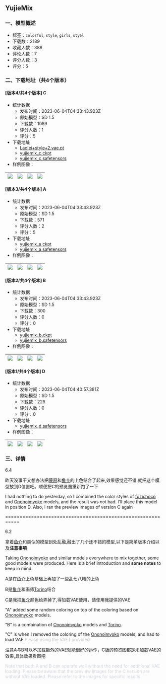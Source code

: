 ## YujieMix
### 一、模型概述

- 标签：`colorful`, `style`, `girls`, `styel`
- 下载数：2189
- 收藏人数：388
- 评论人数：7
- 评分人数：3
- 评分：5

### 二、下载地址（共4个版本）

#### [版本4/共4个版本] C

- 统计数据
  - 发布时间：2023-06-04T04:33:43.923Z
  - 原始模型：SD 1.5
  - 下载数：1089
  - 评分人数：1
  - 评分：5
- 下载地址
  - [Laolei+style+2.vae.pt](https://civitai.com/api/download/models/87658?type=VAE&format=Other)
  - [yujiemix_c.ckpt](https://civitai.com/api/download/models/87658?type=Model&format=PickleTensor&size=full&fp=fp16)
  - [yujiemix_c.safetensors](https://civitai.com/api/download/models/87658)
- 样例图像：

| <img src="https://image.civitai.com/xG1nkqKTMzGDvpLrqFT7WA/8d9b5c4f-a892-41f2-a8a7-5feba71c62e5/width=450/1021919.jpeg" /> | <img src="https://image.civitai.com/xG1nkqKTMzGDvpLrqFT7WA/94bba5c1-9504-4a8d-a521-2f6ee3d75bca/width=450/1022018.jpeg" /> | <img src="https://image.civitai.com/xG1nkqKTMzGDvpLrqFT7WA/45631ff8-2465-4564-88e7-71b7bbfcb172/width=450/1021924.jpeg" /> | <img src="https://image.civitai.com/xG1nkqKTMzGDvpLrqFT7WA/b542f21a-4f19-4d6f-8131-35ef07cd5f2e/width=450/1021917.jpeg" /> |
| ---- | ---- | ---- | ---- |

#### [版本3/共4个版本] A

- 统计数据
  - 发布时间：2023-06-04T04:33:43.923Z
  - 原始模型：SD 1.5
  - 下载数：571
  - 评分人数：2
  - 评分：5
- 下载地址
  - [yujiemix_a.ckpt](https://civitai.com/api/download/models/87572?type=Model&format=PickleTensor&size=full&fp=fp16)
  - [yujiemix_a.safetensors](https://civitai.com/api/download/models/87572)
- 样例图像：

| <img src="https://image.civitai.com/xG1nkqKTMzGDvpLrqFT7WA/7fb5984f-29d7-4d3c-87fe-902e5e2f69f0/width=450/1003669.jpeg" /> | <img src="https://image.civitai.com/xG1nkqKTMzGDvpLrqFT7WA/7e13ed50-168e-414f-b989-40f82834d35c/width=450/1003667.jpeg" /> | <img src="https://image.civitai.com/xG1nkqKTMzGDvpLrqFT7WA/174ff392-5c04-4f18-b055-16e7aea4b72b/width=450/1003665.jpeg" /> | <img src="https://image.civitai.com/xG1nkqKTMzGDvpLrqFT7WA/8ad162f7-d2b1-4de1-9440-e138ef050c74/width=450/1003668.jpeg" /> |
| ---- | ---- | ---- | ---- |

#### [版本2/共4个版本] B

- 统计数据
  - 发布时间：2023-06-04T04:33:43.923Z
  - 原始模型：SD 1.5
  - 下载数：300
  - 评分人数：0
  - 评分：0
- 下载地址
  - [yujiemix_b.ckpt](https://civitai.com/api/download/models/87606?type=Model&format=PickleTensor&size=full&fp=fp16)
  - [yujiemix_b.safetensors](https://civitai.com/api/download/models/87606)
- 样例图像：

| <img src="https://image.civitai.com/xG1nkqKTMzGDvpLrqFT7WA/eeb4001b-5b54-45fb-858c-1e58d7173b1e/width=450/1004602.jpeg" /> | <img src="https://image.civitai.com/xG1nkqKTMzGDvpLrqFT7WA/9b00e916-c6ab-41d8-a808-c1c3af4653e8/width=450/1004601.jpeg" /> | <img src="https://image.civitai.com/xG1nkqKTMzGDvpLrqFT7WA/d7f53f36-544d-4cbb-8d14-9d5e7ddde698/width=450/1004599.jpeg" /> | <img src="https://image.civitai.com/xG1nkqKTMzGDvpLrqFT7WA/f1919e9b-ba05-4ad0-9e8f-847781475833/width=450/1004619.jpeg" /> |
| ---- | ---- | ---- | ---- |

#### [版本1/共4个版本] D

- 统计数据
  - 发布时间：2023-06-04T04:40:57.381Z
  - 原始模型：SD 1.5
  - 下载数：229
  - 评分人数：0
  - 评分：0
- 下载地址
  - [yujiemix_d.safetensors](https://civitai.com/api/download/models/88434)
- 样例图像：

| <img src="https://image.civitai.com/xG1nkqKTMzGDvpLrqFT7WA/a6ce8b7b-6da3-4f0f-8eb6-cbb9084d284b/width=450/1022461.jpeg" /> | <img src="https://image.civitai.com/xG1nkqKTMzGDvpLrqFT7WA/ba47dc49-39d2-48f6-958e-c105ec5dbb22/width=450/1022498.jpeg" /> | <img src="https://image.civitai.com/xG1nkqKTMzGDvpLrqFT7WA/b53f4a01-9792-420d-9173-dbea057c7bcc/width=450/1022125.jpeg" /> | <img src="https://image.civitai.com/xG1nkqKTMzGDvpLrqFT7WA/4ca60bbd-ff2a-47e0-9eae-34fad9343be6/width=450/1022137.jpeg" /> |
| ---- | ---- | ---- | ---- |


### 三、详情
<p>6.4</p><p>昨天没事干又想办法把<a target="_blank" rel="ugc" href="https://www.pixiv.net/users/27517">藤原</a>和<a target="_blank" rel="ugc" href="https://www.pixiv.net/users/165192">鱼介</a>的上色结合了起来,效果感觉还不错,就把这个模型放到D位置吧。顺便把C的预览图重新跑了一下</p><p></p><p>I had nothing to do yesterday, so I combined the color styles of <a target="_blank" rel="ugc" href="https://www.pixiv.net/users/27517">fuzichoco</a> and <a target="_blank" rel="ugc" href="https://www.pixiv.net/users/165192">Ononoimyoko</a> models, and the result was not bad. I'll place this model in position D. Also, I ran the preview images of version C again</p><p></p><p>===========================================================</p><p>6.2</p><p>拿着<a target="_blank" rel="ugc" href="https://www.pixiv.net/users/165192">鱼介</a>和类似的模型到处乱融,融出了几个还不错的模型,以下是简单版本介绍以及<strong>注意事项</strong></p><p></p><p>Taking <a target="_blank" rel="ugc" href="https://www.pixiv.net/users/165192">Ononoimyoko</a> and similar models everywhere to mix together, some good models were produced. Here is a brief introduction and <strong>some notes</strong> to keep in mind.</p><p></p><p>A是在<a target="_blank" rel="ugc" href="https://www.pixiv.net/users/165192">鱼介</a>上色基础上再加了一些乱七八糟的上色</p><p>B是<a target="_blank" rel="ugc" href="https://www.pixiv.net/users/165192">鱼介</a>和画师<a target="_blank" rel="ugc" href="https://www.pixiv.net/users/1960050">Torino</a>结合</p><p>C是我把<a target="_blank" rel="ugc" href="https://www.pixiv.net/users/165192">鱼介</a>颜色给弄掉了,得加载VAE使用，请使用我提供的VAE</p><p></p><p>"A" added some random coloring on top of the coloring based on <a target="_blank" rel="ugc" href="https://www.pixiv.net/users/165192">Ononoimyoko</a> models.</p><p>"B" is a combination of <a target="_blank" rel="ugc" href="https://www.pixiv.net/users/165192">Ononoimyoko</a> models and <a target="_blank" rel="ugc" href="https://www.pixiv.net/users/1960050">Torino</a>.</p><p>"C" is when I removed the coloring of the <a target="_blank" rel="ugc" href="https://www.pixiv.net/users/165192">Ononoimyoko</a> models, and had to load VAE.<span style="color:rgb(193, 194, 197)">Please using the VAE I provided</span></p><p></p><p>注意A与B可以不加载额外的VAE就能很好的运作，C版的预览图都是未加载VAE的效果,具体效果看图吧</p><p></p><p><span style="color:rgb(209, 213, 219)">Note that both A and B can operate well without the need for additional VAE loading. Please be aware that the preview images for the C version are without VAE loaded. Please refer to the images for specific results</span></p>